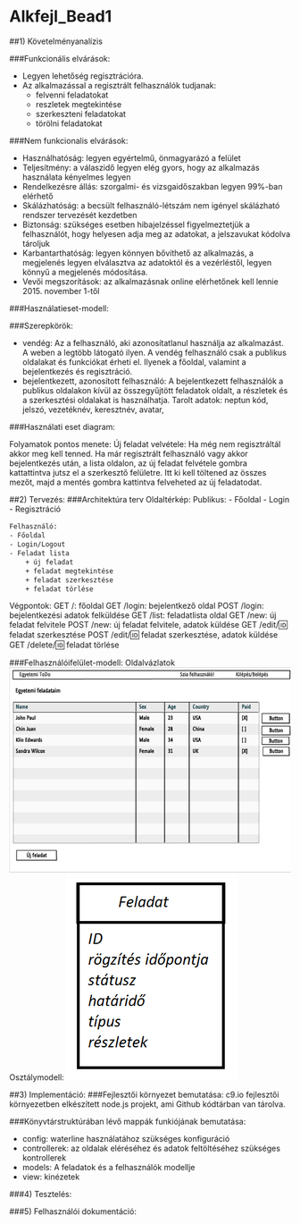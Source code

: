 # Alkfejl_Bead1

##1) Követelményanalízis

###Funkcionális elvárások:
- Legyen lehetőség regisztrációra.
- Az alkalmazással a regisztrált felhasználók tudjanak:
	- felvenni feladatokat
	- reszletek megtekintése
	- szerkeszteni feladatokat
	- törölni feladatokat

###Nem funkcionalis elvárások:
- Használhatóság:
	legyen egyértelmű, önmagyarázó a felület
- Teljesítmény:
	a válaszidő legyen elég gyors, hogy az alkalmazás használata kényelmes legyen
- Rendelkezésre állás:
	szorgalmi- és vizsgaidőszakban legyen 99%-ban elérhető
- Skálázhatóság:
	a becsült felhasználó-létszám nem igényel skálázható rendszer tervezését kezdetben
- Biztonság:
	szükséges esetben hibajelzéssel figyelmeztetjük a felhasználót, hogy helyesen adja meg az adatokat,
	a jelszavukat kódolva tároljuk
- Karbantarthatóság: 
	legyen könnyen bővíthető az alkalmazás, a megjelenés legyen elválasztva az adatoktól és a vezérléstől, legyen könnyű 	a megjelenés módosítása.		
- Vevői megszorítások: 
	az alkalmazásnak online elérhetőnek kell lennie 
	2015. november 1-től

###Használatieset-modell:

###Szerepkörök:
- vendég: 
	Az a felhasználó, aki azonosítatlanul használja az alkalmazást. A weben a legtöbb látogató ilyen. 
	A vendég felhasználó csak a publikus oldalakat és funkciókat érheti el. 
	Ilyenek a főoldal, valamint a bejelentkezés és regisztráció.
- bejelentkezett, azonosított felhasználó: 
	A bejelentkezett felhasználók a publikus oldalakon kívül az összegyűjtött feladatok oldalt, 
	a részletek és a szerkesztési oldalakat is használhatja.
	Tarolt adatok: neptun kód, jelszó, vezetéknév, keresztnév, avatar,
	
###Használati eset diagram:

Folyamatok pontos menete:
	Új feladat velvétele: Ha még nem regisztráltál akkor meg kell tenned. 
	Ha már regisztrált felhasználó vagy akkor bejelentkezés után, a lista oldalon, az új feladat felvétele gombra 			kattattintva jutsz el a szerkesztő felületre. Itt ki kell töltened az összes mezőt, majd a mentés gombra 			kattintva felveheted az új feladatodat.

##2) Tervezés:
###Architektúra terv
Oldaltérkép:
	Publikus:
	- Főoldal
	- Login
	- Regisztráció

	Felhasználó:
	- Főoldal
	- Login/Logout
	- Feladat lista
    	+ új feladat
    	+ feladat megtekintése
        + feladat szerkesztése
	    + feladat törlése

Végpontok:
	GET /: főoldal
	GET /login: bejelentkező oldal
	POST /login: bejelentkezési adatok felküldése
	GET /list: feladatlista oldal
	GET /new: új feladat felvitele
	POST /new: új feladat felvitele, adatok küldése
	GET /edit/:id: feladat szerkesztése
	POST /edit/:id: feladat szerkesztése, adatok küldése
	GET /delete/:id: feladat törlése

###Felhasználóifelület-modell:
Oldalvázlatok
![Drótvázterv](picture/dv.PNG)
Osztálymodell:
![Adatmodell és adatbázis terv](picture/adatm.png)

##3) Implementáció:
###Fejlesztői környezet bemutatása:
	c9.io fejlesztői környezetben elkészített node.js projekt, ami Github kódtárban van tárolva.

###Könyvtárstruktúrában lévő mappák funkiójának bemutatása:
- config: waterline használatához szükséges konfiguráció
- controllerek: az oldalak eléréséhez és adatok feltöltéséhez szükséges kontrollerek
- models: A feladatok és a felhasználók modellje
- view: kinézetek

###4) Tesztelés:

###5) Felhasználói dokumentáció:
